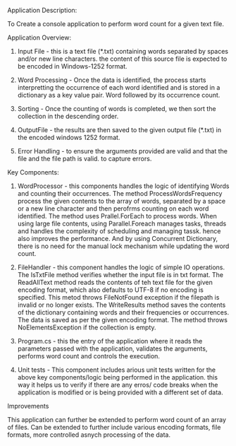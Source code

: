 Application Description: 

To Create a console application to perform word count for a given text file.

Application Overview:

1. Input File - this is a text file (*.txt) containing words separated by spaces and/or new line characters. the content of this source file is expected to be encoded in Windows-1252 format.

2. Word Processing - Once the data is identified, the process starts interpretting the occurrence of each word identified and is stored in a dictionary as a key value pair. Word followed by its occurrence count.

3. Sorting - Once the counting of words is completed, we then sort the collection in the descending order.

4. OutputFile - the results are then saved to the given output file (*.txt) in the encoded windows 1252 format.

5. Error Handling - to ensure the arguments provided are valid and that the file and the file path is valid. to capture errors.


Key Components:

1. WordProcessor - this components handles the logic of identifying Words and counting their occurrences. 
				   The method ProcessWordsFrequency process the given contents to the array of words, separated by a space or a new line character and then perofrms counting on each word identified.
				   The method uses Prallel.ForEach to process words. When using large file contents, using Parallel.Foreach manages tasks, threads and handles the complexity of scheduling and managing tassk. hence also improves the performance.
				   And by using Concurrent Dictionary, there is no need for the manual lock mechanism while updating the word count.

2. FileHandler - this component handles the logic of simple IO operations.
				 The IsTxtFile method verifies whether the input file is in txt format.
				 The ReadAllText method reads the contents of teh text file for the given encoding format, which also defaults to UTF-8 if no encoding is specified. This metod throws FileNotFound exception if the filepath is invalid or no longer exists.
				 The WriteResults method saves the contents of the dictionary containing words and their frequencies or occurrences. The data is saved as per the given encoding format. The method throws NoElementsException if the collection is empty.
				 
3. Program.cs - this the entry of the application where it reads the parameters passed with the application, validates the arguments, performs word count and controls the execution.

4. Unit tests - This component includes arious unit tests written for the above key components/logic being performed in the application. this way it helps us to verify if there are any erros/ code breaks when the application is modified or is being provided with a different set of data.


Improvements

This application can further be extended to perform word count of an array of files. Can be extended to further include various encoding formats, file formats, more controlled asnych processing of the data.

